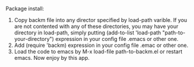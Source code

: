 Package install:
1. Copy backm file into any director specified by load-path varible. 
If you are not contented with any of these directories, you may have your directory in load-path, simply 
putting (add-to-list 'load-path "path-to-your-directory") expression in your config file .emacs or other one.
2. Add (require 'backm) expression in your config file .emac or other one. 
3. Load the code to emacs by M-x load-file path-to-backm.el or restart emacs.
Now enjoy by this app.
